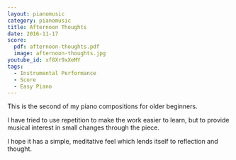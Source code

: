 ```yaml
---
layout: pianomusic
category: pianomusic
title: Afternoon Thoughts
date: 2016-11-17
score:
  pdf: afternoon-thoughts.pdf
  image: afternoon-thoughts.jpg
youtube_id: xf8Xr9xXeMY
tags:
  - Instrumental Performance
  - Score
  - Easy Piano
---
```


This is the second of my piano compositions for older beginners. 

I have tried to use repetition to make the work easier to learn, but to provide musical interest in small changes through the piece. 

I hope it has a simple, meditative feel which lends itself to reflection and thought.
